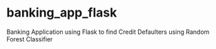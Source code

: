 # banking_app_flask
Banking Application using Flask to find Credit Defaulters using Random Forest Classifier
